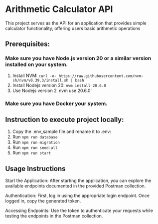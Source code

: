 # Arithmetic Calculator API
This project serves as the API for an application that provides simple calculator functionality, offering users basic arithmetic operations



## Prerequisites:
### Make sure you have Node.js version 20 or a similar version installed on your system.
1. Install NVM:
`curl -o- https://raw.githubusercontent.com/nvm-sh/nvm/v0.39.3/install.sh | bash`
2. Install Nodejs version 20:
`nvm install 20.6.0`
3. Use Nodejs version 2`
`nvm use 20.6.0`

### Make sure you have Docker your system.

## Instruction to execute project locally:
1. Copy the .env_sample file and rename it to .env:
2. Run `npm run database`
3. Run `npm run migration`
4. Run `npm run seed-all`
5. Run `npm run start`

## Usage Instructions
Start the Application: After starting the application, you can explore the available endpoints documented in the provided Postman collection.

Authentication: First, log in using the appropriate login endpoint. Once logged in, copy the generated token.

Accessing Endpoints: Use the token to authenticate your requests while testing the endpoints in the Postman collection.